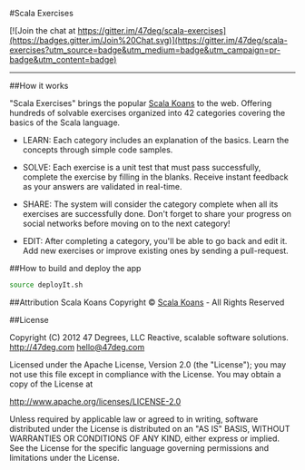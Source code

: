 #Scala Exercises

[![Join the chat at https://gitter.im/47deg/scala-exercises](https://badges.gitter.im/Join%20Chat.svg)](https://gitter.im/47deg/scala-exercises?utm_source=badge&utm_medium=badge&utm_campaign=pr-badge&utm_content=badge)

------------------------

##How it works

"Scala Exercises" brings the popular [Scala Koans](http://www.scalakoans.org/) to the web. Offering hundreds of solvable exercises organized into 42 categories covering the basics of the Scala language.

- LEARN: Each category includes an explanation of the basics. Learn the concepts through simple code samples.

- SOLVE: Each exercise is a unit test that must pass successfully, complete the exercise by filling in the blanks. Receive instant feedback as your answers are validated in real-time.

- SHARE: The system will consider the category complete when all its exercises are successfully done. Don't forget to share your progress on social networks before moving on to the next category!

- EDIT: After completing a category, you'll be able to go back and edit it. Add new exercises or improve existing ones by sending a pull-request.


##How to build and deploy the app

```bash
source deployIt.sh 
```

##Attribution
Scala Koans Copyright © [Scala Koans](http://scalakoans.org) - All Rights Reserved

##License

Copyright (C) 2012 47 Degrees, LLC
Reactive, scalable software solutions.
http://47deg.com
hello@47deg.com

Licensed under the Apache License, Version 2.0 (the "License");
you may not use this file except in compliance with the License.
You may obtain a copy of the License at

http://www.apache.org/licenses/LICENSE-2.0

Unless required by applicable law or agreed to in writing, software
distributed under the License is distributed on an "AS IS" BASIS,
WITHOUT WARRANTIES OR CONDITIONS OF ANY KIND, either express or implied.
See the License for the specific language governing permissions and
limitations under the License.
